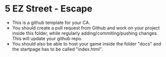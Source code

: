 # 5 EZ Street - Escape
* This is a github template for your CA. 
* You should create a pull request from Github and work on your project inside this folder, while regularly adding/commiting/pushing changes. This will update your github repo.
* You should also be able to host your game inside the folder "docs" and the startpage has to be called "index.html".

